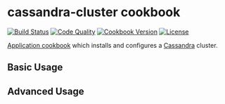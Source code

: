 # cassandra-cluster cookbook
[![Build Status](https://img.shields.io/travis/johnbellone/cassandra-cluster-cookbook.svg)](https://travis-ci.org/johnbellone/cassandra-cluster-cookbook)
[![Code Quality](https://img.shields.io/codeclimate/github/johnbellone/cassandra-cluster-cookbook.svg)](https://codeclimate.com/github/johnbellone/cassandra-cluster-cookbook)
[![Cookbook Version](https://img.shields.io/cookbook/v/cassandra-cluster.svg)](https://supermarket.chef.io/cookbooks/cassandra-cluster)
[![License](https://img.shields.io/badge/license-Apache_2-blue.svg)](https://www.apache.org/licenses/LICENSE-2.0)

[Application cookbook][0] which installs and configures a [Cassandra][1]
cluster.

## Basic Usage

## Advanced Usage

[0]: http://blog.vialstudios.com/the-environment-cookbook-pattern/#theapplicationcookbook
[1]: http://cassandra.apache.org
